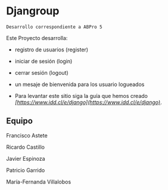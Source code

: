 # Djangroup

    Desarrollo correspondiente a ABPro 5

Este Proyecto desarrolla:

- registro de usuarios (register)

- iniciar de sesión (login)

- cerrar sesión (logout)

- un mesaje de bienvenida para los usuario logueados

- Para levantar este sitio siga la guía que hemos creado *[https://www.idd.cl/e/django](https://www.idd.cl/e/django)*.

## Equipo

Francisco Astete

Ricardo Castillo

Javier Espinoza

Patricio Garrido

María-Fernanda Villalobos